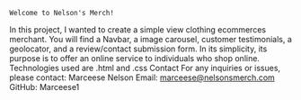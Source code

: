     Welcome to Nelson's Merch!
  In this project, I wanted to create a simple view clothing ecommerces merchant. 
  You will find a Navbar, a image carousel, customer testimonials, a geolocator, and a review/contact submission form. 
  In its simplicity, its purpose is to offer an online service to individuals who shop online. 
  Technologies used are .html and .css
  Contact
For any inquiries or issues, please contact:
Marceese Nelson
Email: marceese@nelsonsmerch.com
GitHub: Marceese1
